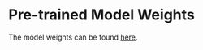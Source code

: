 # Pre-trained Model Weights
The model weights can be found [here](https://drive.google.com/drive/folders/1SnHkYFWvt4v9E0m5j3J1GbjNH6b0NNuk?usp=sharing).